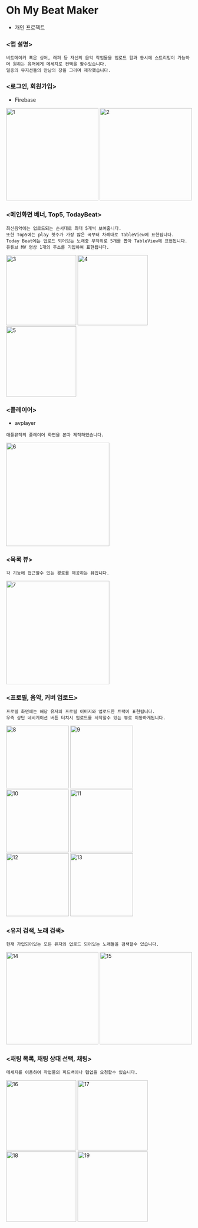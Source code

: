 # Oh My Beat Maker
- 개인 프로젝트


### <앱 설명>
```
비트메이커 혹은 싱어, 래퍼 등 자신의 음악 작업물을 업로드 함과 동시에 스트리밍이 가능하며 원하는 유저에게 메세지로 컨택을 할수있습니다.
일종의 뮤지션들의 만남의 장을 그리며 제작했습니다.
```

### <로그인, 회원가입>
- Firebase
<div>
<img width="250" alt="1" src="https://user-images.githubusercontent.com/63357508/91742514-57bef700-ebf1-11ea-8ef2-469358ebbdbf.png">
<img width="250" alt="2" src="https://user-images.githubusercontent.com/63357508/91743420-ba64c280-ebf2-11ea-8813-d2be1af3f2ef.png">
</div>
  
### <메인화면 베너, Top5, TodayBeat>
```
최신음악에는 업로드되는 순서대로 최대 5개씩 보여줍니다. 
또한 Top5에는 play 횟수가 가장 많은 곡부터 차례대로 TableView에 표현됩니다. 
Today Beat에는 업로드 되어있는 노래중 무작위로 5개를 뽑아 TableView에 표현됩니다.
유튜브 MV 영상 1개의 주소를 기입하여 표현됩니다.
```
<div>
<img width="190" alt="3" src="https://user-images.githubusercontent.com/63357508/91743608-0a438980-ebf3-11ea-8f83-c5e75e4ce1cc.png">
<img width="190" alt="4" src="https://user-images.githubusercontent.com/63357508/91743698-2d6e3900-ebf3-11ea-8690-fbafb4e73eb9.png">
<img width="190" alt="5" src="https://user-images.githubusercontent.com/63357508/91743712-3232ed00-ebf3-11ea-9fb6-746d4e99f651.png">
</div>
    
### <플레이어>
- avplayer
```
애플뮤직의 플레이어 화면을 본따 제작하였습니다.
```
<img width="280" alt="6" src="https://user-images.githubusercontent.com/63357508/91743716-33fcb080-ebf3-11ea-9dc3-187202f59be7.png">

### <목록 뷰>
```
각 기능에 접근할수 있는 경로를 제공하는 뷰입니다.
```
<img width="280" alt="7" src="https://user-images.githubusercontent.com/63357508/91744392-6824a100-ebf4-11ea-96c7-23341b4cb958.png">


### <프로필, 음악, 커버 업로드>
```
프로필 화면에는 해당 유저의 프로필 이미지와 업로드한 트랙이 표현됩니다.
우측 상단 네비게이션 버튼 터치시 업로드를 시작할수 있는 뷰로 이동하게됩니다.
```
<div>
<img width="170" alt="8" src="https://user-images.githubusercontent.com/63357508/91744406-6ce95500-ebf4-11ea-9858-7d379a723f50.png">
<img width="170" alt="9" src="https://user-images.githubusercontent.com/63357508/91744407-6d81eb80-ebf4-11ea-917a-2775f4576855.png">
<img width="170" alt="10" src="https://user-images.githubusercontent.com/63357508/91744650-c2256680-ebf4-11ea-8c14-7c20d0056091.png">
<img width="170" alt="11" src="https://user-images.githubusercontent.com/63357508/91744667-c782b100-ebf4-11ea-9e97-84bb98677ad1.png">
<img width="170" alt="12" src="https://user-images.githubusercontent.com/63357508/91744671-c81b4780-ebf4-11ea-8efb-b7a2dd812fce.png">
<img width="170" alt="13" src="https://user-images.githubusercontent.com/63357508/91744843-0add1f80-ebf5-11ea-9bc7-de418e4de5f4.png">
</div>

### <유저 검색, 노래 검색>
```
현재 가입되어있는 모든 유저와 업로드 되어있는 노래들을 검색할수 있습니다.
```
<div>
<img width="250" alt="14" src="https://user-images.githubusercontent.com/63357508/91744853-0f093d00-ebf5-11ea-8580-e7755ed16c2a.png">
<img width="250" alt="15" src="https://user-images.githubusercontent.com/63357508/91744855-0fa1d380-ebf5-11ea-98ff-51b379325336.png">
</div>

### <채팅 목록, 채팅 상대 선택, 채팅>
```
메세지를 이용하여 작업물의 피드백이나 협업을 요청할수 있습니다.
```
<div>
<img width="190" alt="16" src="https://user-images.githubusercontent.com/63357508/91745059-5a235000-ebf5-11ea-967f-c6fc8e2ab771.png">
<img width="190" alt="17" src="https://user-images.githubusercontent.com/63357508/91745069-5d1e4080-ebf5-11ea-8dc0-dbff5a8c04b5.png">
<img width="190" alt="18" src="https://user-images.githubusercontent.com/63357508/91745078-5e4f6d80-ebf5-11ea-993b-f5f7b891d997.png">
<img width="190" alt="19" src="https://user-images.githubusercontent.com/63357508/91745079-5ee80400-ebf5-11ea-810a-15942a79e240.png">
</div>


